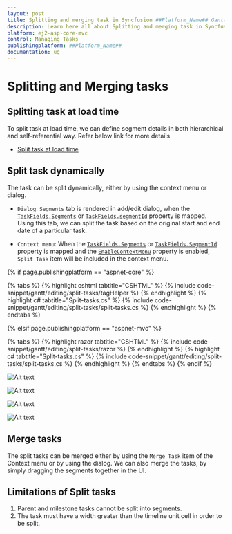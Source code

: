 ```yaml
---
layout: post
title: Splitting and merging task in Syncfusion ##Platform_Name## Gantt Component
description: Learn here all about Splitting and merging task in Syncfusion ##Platform_Name## Gantt component of Syncfusion Essential JS 2 and more.
platform: ej2-asp-core-mvc
control: Managing Tasks
publishingplatform: ##Platform_Name##
documentation: ug
---
```



# Splitting and Merging tasks

## Splitting task at load time

To split task at load time, we can define segment details in both hierarchical and self-referential way. Refer below link for more details.

* [Split task at load time](https://ej2.syncfusion.com/aspnetmvc/documentation/gantt/data-binding#split-task)

## Split task dynamically

The task can be split dynamically, either by using the context menu or dialog.

* `Dialog`: `Segments` tab is rendered in add/edit dialog, when the [`TaskFields.Segments`](https://help.syncfusion.com/cr/aspnetcore-js2/Syncfusion.EJ2.Gantt.Gantt.html#Syncfusion_EJ2_Gantt_Gantt_SegmentData) or [`TaskFields.segmentId`](https://help.syncfusion.com/cr/aspnetcore-js2/Syncfusion.EJ2.Gantt.Gantt.html#Syncfusion_EJ2_Gantt_Gantt_SegmentData) property is mapped. Using this tab, we can split the task based on the original start and end date of a particular task.

* `Context menu`: When the [`TaskFields.Segments`](https://help.syncfusion.com/cr/aspnetcore-js2/Syncfusion.EJ2.Gantt.Gantt.html#Syncfusion_EJ2_Gantt_Gantt_SegmentData) or [`TaskFields.SegmentId`](https://help.syncfusion.com/cr/aspnetcore-js2/Syncfusion.EJ2.Gantt.Gantt.html#Syncfusion_EJ2_Gantt_Gantt_SegmentData) property is mapped and the [`EnableContextMenu`](https://help.syncfusion.com/cr/aspnetcore-js2/Syncfusion.EJ2.Gantt.Gantt.html#Syncfusion_EJ2_Gantt_Gantt_EnableContextMenu) property is enabled, `Split Task` item will be included in the context menu.

{% if page.publishingplatform == "aspnet-core" %}

{% tabs %}
{% highlight cshtml tabtitle="CSHTML" %}
{% include code-snippet/gantt/editing/split-tasks/tagHelper %}
{% endhighlight %}
{% highlight c# tabtitle="Split-tasks.cs" %}
{% include code-snippet/gantt/editing/split-tasks/split-tasks.cs %}
{% endhighlight %}
{% endtabs %}

{% elsif page.publishingplatform == "aspnet-mvc" %}

{% tabs %}
{% highlight razor tabtitle="CSHTML" %}
{% include code-snippet/gantt/editing/split-tasks/razor %}
{% endhighlight %}
{% highlight c# tabtitle="Split-tasks.cs" %}
{% include code-snippet/gantt/editing/split-tasks/split-tasks.cs %}
{% endhighlight %}
{% endtabs %}
{% endif %}



![Alt text](images/split-tasks.png)

![Alt text](images/split-contextmenu.png)

![Alt text](images/merge-contextmenu.png)

![Alt text](images/segment-tab.png)

## Merge tasks

The split tasks can be merged either by using the `Merge Task` item of the Context menu or by using the dialog. We can also merge the tasks, by simply dragging the segments together in the UI.

## Limitations of Split tasks

1. Parent and milestone tasks cannot be split into segments.
2. The task must have a width greater than the timeline unit cell in order to be split.
